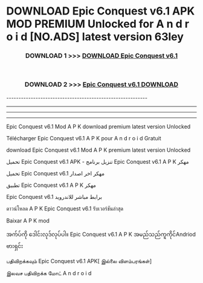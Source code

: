 # DOWNLOAD Epic Conquest v6.1 APK MOD PREMIUM Unlocked for A n d r o i d [NO.ADS] latest version 63ley 



<div align="center">

<h3>DOWNLOAD 1 >>> <a href="https://getmod2.web.app/?judul=Epic Conquest v6.1">DOWNLOAD Epic Conquest v6.1</a></h3><br>

<h3>DOWNLOAD 2 >>> <a href="https://getmod2.web.app/?judul=Epic Conquest v6.1">Epic Conquest v6.1 DOWNLOAD </a></h3>

</div>
----------------------------------------------------------

----------------------------------------------------------

----------------------------------------------------------

----------------------------------------------------------

Epic Conquest v6.1 Mod A P K download premium latest version Unlocked

Télécharger Epic Conquest v6.1 A P K pour A n d r o i d Gratuit

download Epic Conquest v6.1 Mod A P K premium latest version Unlocked

تحميل Epic Conquest v6.1 APK - تنزيل برنامج Epic Conquest v6.1 A P K مهكر

تحميل Epic Conquest v6.1 مهكر اخر اصدار

تطبيق Epic Conquest v6.1 A P K مهكر

Epic Conquest v6.1 برابط مباشر للاندرويد

ดาวน์โหลด A P K Epic Conquest v6.1 รับเวอร์ชันล่าสุด

Baixar A P K mod

အက်ပ်ကို ဒေါင်းလုဒ်လုပ်ပါ။ Epic Conquest v6.1 A P K အမည်သည်ကူကိုင်Andriod ဗားရှင်း

பதிவிறக்கவும் Epic Conquest v6.1 APK[ இல்லை விளம்பரங்கள்] 
 
இலவச பதிவிறக்க மோட் A n d r o i d



